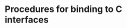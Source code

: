 # Procedures for binding to C interfaces

```{include} _pages/C_ASSOCIATED.md
```

```{include} _pages/C_F_POINTER.md
```

```{include} _pages/C_F_PROCPOINTER.md
```

```{include} _pages/C_FUNLOC.md
```

```{include} _pages/C_LOC.md
```

```{include} _pages/C_SIZEOF.md
```

